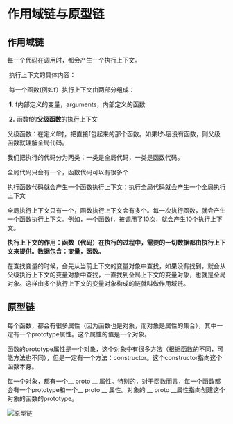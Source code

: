# 作用域链与原型链

## 作用域链

每一个代码在调用时，都会产生一个执行上下文。

​	执行上下文的具体内容：

​		每一个函数(例如f）执行上下文由两部分组成：

​		**1.** f内部定义的变量，arguments，内部定义的函数

​		**2.** 函数f的**父级函数**的执行上下文

​	父级函数：在定义f时，把直接f包起来的那个函数。如果f外层没有函数，则父级函数就理解全局代码。



我们把执行的代码分为两类：一类是全局代码，一类是函数代码。

全局代码只会有一个，函数代码可以有很多个

执行函数代码就会产生一个函数执行上下文；执行全局代码就会产生一个全局执行上下文

全局执行上下文只有一个，函数执行上下文会有多个。每一次执行函数，就会产生一个函数执行上下文。例如，一个函数f，被调用了10次，就会产生10个执行上下文。

**执行上下文的作用：函数（代码）在执行的过程中，需要的一切数据都由执行上下文来提供。数据包含：变量，函数。**

在查找变量的时候，会先从当前上下文的变量对象中查找，如果没有找到，就会从父级执行上下文的变量对象中查找，一直找到全局上下文的变量对象，也就是全局对象。这样由多个执行上下文的变量对象构成的链就叫做作用域链。



## 原型链

每个函数，都会有很多属性（因为函数也是对象，而对象是属性的集合），其中一定有一个prototype属性。这个属性的值是一个对象。

函数的prototype属性是一个对象，这个对象中有很多方法（根据函数的不同，可能方法也不同），但是一定有一个方法：constructor。这个constructor指向这个函数本身。

每一个对象，都有一个__ proto __ 属性。特别的，对于函数而言，每一个函数都会有一个prototype和一个__ proto __ 属性。对象的 __ proto __属性指向创建这个对象的函数的prototype。



![原型链](https://github.com/mqyqingfeng/Blog/raw/master/Images/prototype5.png)





















